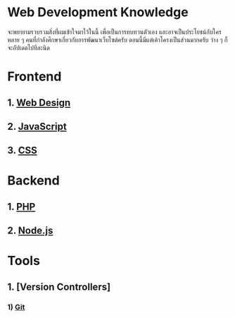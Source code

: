 # Web Development Knowledge
จะพยายามรวบรวมสิ่งที่ผมเข้าใจมาไว้ในนี้ เพื่อเป็นการทบทวนตัวเอง และอาจเป็นประโยชน์กับใครหลาย ๆ คนที่กำลังศึกษาเกี่ยวกับการพัฒนาเว็บไซต์ครับ
ตอนนี้มีแต่เค้าโครงเป็นส่วนมากครับ ว่าง ๆ ก็จะอัปเดตไปทีละนิด

# Frontend
## 1. [Web Design](frontend/designing/README.md)
## 2. [JavaScript](frontend/JavaScript/README.md)
## 3. [CSS](frontend/CSS/README.md)

# Backend
## 1. [PHP](backend/PHP/README.md)
## 2. [Node.js](backend/NodeJS/README.md)

# Tools
## 1. [Version Controllers]
### 1) [Git](tools/version_controllers/Git/README.md)
